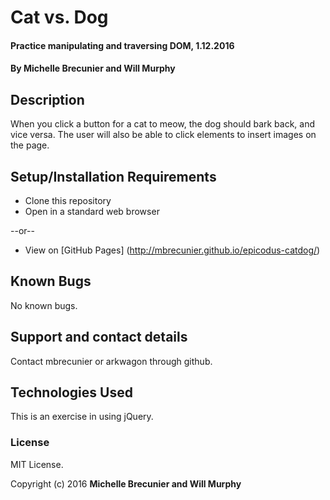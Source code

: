 # Cat vs. Dog

#### Practice manipulating and traversing DOM, 1.12.2016

#### By Michelle Brecunier and Will Murphy

## Description

When you click a button for a cat to meow, the dog should bark back, and vice versa. The user will also be able to click elements to insert images on the page.

## Setup/Installation Requirements

* Clone this repository
* Open in a standard web browser

--or--

* View on [GitHub Pages] (http://mbrecunier.github.io/epicodus-catdog/)

## Known Bugs

No known bugs.

## Support and contact details

Contact mbrecunier or arkwagon through github.

## Technologies Used

This is an exercise in using jQuery.

### License
MIT License.

Copyright (c) 2016 **Michelle Brecunier and Will Murphy**
